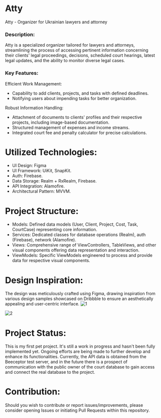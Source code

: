 # Atty
Atty - Organizer for Ukrainian lawyers and attorney

### Description:

Atty is a specialized organizer tailored for lawyers and attorneys, streamlining the process of accessing pertinent information concerning their clients' legal proceedings, decisions, scheduled court hearings, latest legal updates, and the ability to monitor diverse legal cases.

### Key Features:

Efficient Work Management:
* Capability to add clients, projects, and tasks with defined deadlines.
* Notifying users about impending tasks for better organization.

Robust Information Handling:
* Attachment of documents to clients' profiles and their respective projects, including image-based documentation.
* Structured management of expenses and income streams.
* Integrated court fee and penalty calculator for precise calculations.
  
# Utilized Technologies:
* UI Design: Figma
* UI Framework: UiKit, SnapKit.
* Auth: Firebase.
* Data Storage: Realm + RxRealm, Firebase.
* API Integration: Alamofire.
* Architectural Pattern: MVVM.

# Project Structure:
* Models: Defined data models (User, Client, Project, Cost, Task, CourtCase) representing core information.
* Services: Dedicated classes for database operations (Realm), auth (Firebase), network (Alamofire).
* Views: Comprehensive range of ViewControllers, TableViews, and other visual components offering data representation and interaction.
* ViewModels: Specific ViewModels engineered to process and provide data for respective visual components.

# Design Inspiration:
The design was meticulously crafted using Figma, drawing inspiration from various design samples showcased on Dribbble to ensure an aesthetically appealing and user-centric interface.
![1](https://github.com/MelnykovMykyta/Atty/assets/127539076/462eb3c8-0e62-4ba1-a534-252a4dfe7e5d)


![2](https://github.com/MelnykovMykyta/Atty/assets/127539076/eaefd14e-6ce4-4b5c-89f6-eda523f9d5dc)

# Project Status:
This is my first pet project. It's still a work in progress and hasn't been fully implemented yet. Ongoing efforts are being made to further develop and enhance its functionalities.
Currently, the API data is obtained from the Beeceptor test server, and in the future there is a prospect of communication with the public owner of the court database to gain access and connect the real database to the project.

# Contribution:
Should you wish to contribute or report issues/improvements, please consider opening Issues or initiating Pull Requests within this repository.
